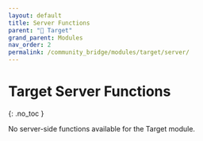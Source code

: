 ```yaml
---
layout: default
title: Server Functions
parent: "🎯 Target"
grand_parent: Modules
nav_order: 2
permalink: /community_bridge/modules/target/server/
---
```


# Target Server Functions
{: .no_toc }

No server-side functions available for the Target module.